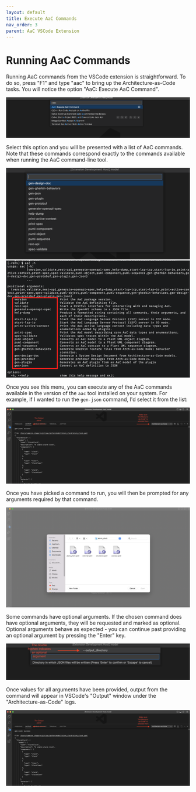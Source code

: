 ```yaml
---
layout: default
title: Execute AaC Commands
nav_order: 3
parent: AaC VSCode Extension
---
```


# Running AaC Commands

Running AaC commands from the VSCode extension is straightforward. To do so,
press "F1" and type "aac" to bring up the Architecture-as-Code tasks. You will
notice the option "AaC: Execute AaC Command".

![Access the "Execute AaC Command" task in VSCode](../../images/vscode_extension/execute-aac-command.png)

Select this option and you will be presented with a list of AaC commands. Note
that these commands correspond exactly to the commands available when running
the AaC command-line tool.

![AaC command list as viewed from VSCode](../../images/vscode_extension/aac-commands-vscode.png)
![AaC command list as viewed from the CLI](../../images/vscode_extension/aac-commands-cli.png)

Once you see this menu, you can execute any of the AaC commands available in the
version of the `aac` tool installed on your system. For example, if I wanted to
run the `gen-json` command, I'd select it from the list:

![VSCode Output panel with command output](../../images/vscode_extension/example-command-output.png)

Once you have picked a command to run, you will then be prompted for any
arguments required by that command.

![An example of a required command argument](../../images/vscode_extension/example-required-command-argument.png)

Some commands have optional arguments. If the chosen command does have optional
arguments, they will be requested and marked as optional. Optional arguments
behave as expected - you can continue past providing an optional argument by
pressing the "Enter" key.

![An example of an optional command argument](../../images/vscode_extension/example-optional-command-argument.png)

Once values for all arguments have been provided, output from the command will
appear in VSCode's "Output" window under the "Architecture-as-Code" logs.

![VSCode Output panel with command output](../../images/vscode_extension/example-command-output.png)
